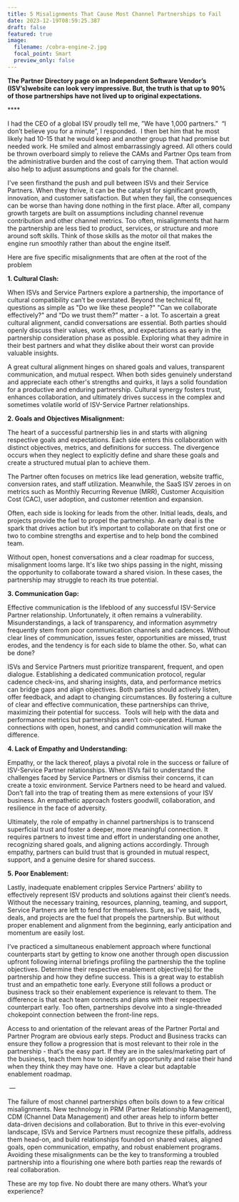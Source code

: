 ```yaml
---
title: 5 Misalignments That Cause Most Channel Partnerships to Fail
date: 2023-12-19T08:59:25.387
draft: false
featured: true
image:
  filename: /cobra-engine-2.jpg
  focal_point: Smart
  preview_only: false
---
```

**The Partner Directory page on an Independent Software Vendor’s (ISV’s)website can look very impressive. But, the truth is that up to 90% of those partnerships have not lived up to original expectations.**  

****  

I had the CEO of a global ISV proudly tell me, ”We have 1,000 partners.”  “I don’t believe you for a minute”, I responded.  I then bet him that he most likely had 10-15 that he would keep and another group that had promise but needed work. He smiled and almost embarrassingly agreed. All others could be thrown overboard simply to relieve the CAMs and Partner Ops team from the administrative burden and the cost of carrying them. That action would also help to adjust assumptions and goals for the channel.      

I've seen firsthand the push and pull between ISVs and their Service Partners. When they thrive, it can be the catalyst for significant growth, innovation, and customer satisfaction. But when they fail, the consequences can be worse than having done nothing in the first place. After all, company growth targets are built on assumptions including channel revenue contribution and other channel metrics. Too often, misalignments that harm the partnership are less tied to product, services, or structure and more around soft skills. Think of those skills as the motor oil that makes the engine run smoothly rather than about the engine itself.  

Here are five specific misalignments that are often at the root of the problem





**1. Cultural Clash:**

When ISVs and Service Partners explore a partnership, the importance of cultural compatibility can’t be overstated. Beyond the technical fit, questions as simple as "Do we like these people?" "Can we collaborate effectively?" and “Do we trust them?” matter - a lot. To ascertain a great cultural alignment, candid conversations are essential. Both parties should openly discuss their values, work ethos, and expectations as early in the partnership consideration phase as possible. Exploring what they admire in their best partners and what they dislike about their worst can provide valuable insights.

A great cultural alignment hinges on shared goals and values, transparent communication, and mutual respect. When both sides genuinely understand and appreciate each other's strengths and quirks, it lays a solid foundation for a productive and enduring partnership. Cultural synergy fosters trust, enhances collaboration, and ultimately drives success in the complex and sometimes volatile world of ISV-Service Partner relationships.





**2. Goals and Objectives Misalignment:**

The heart of a successful partnership lies in and starts with aligning respective goals and expectations. Each side enters this collaboration with distinct objectives, metrics, and definitions for success. The divergence occurs when they neglect to explicitly define and share these goals and create a structured mutual plan to achieve them.

The Partner often focuses on metrics like lead generation, website traffic, conversion rates, and staff utilization. Meanwhile, the SaaS ISV zeroes in on metrics such as Monthly Recurring Revenue (MRR), Customer Acquisition Cost (CAC), user adoption, and customer retention and expansion.

Often, each side is looking for leads from the other. Initial leads, deals, and projects provide the fuel to propel the partnership. An early deal is the spark that drives action but it’s important to collaborate on that first one or two to combine strengths and expertise and to help bond the combined team.    

Without open, honest conversations and a clear roadmap for success, misalignment looms large. It's like two ships passing in the night, missing the opportunity to collaborate toward a shared vision. In these cases, the partnership may struggle to reach its true potential. 





**3. Communication Gap:**

Effective communication is the lifeblood of any successful ISV-Service Partner relationship. Unfortunately, it often remains a vulnerability. Misunderstandings, a lack of transparency, and information asymmetry frequently stem from poor communication channels and cadences. Without clear lines of communication, issues fester, opportunities are missed, trust erodes, and the tendency is for each side to blame the other. So, what can be done? 

ISVs and Service Partners must prioritize transparent, frequent, and open dialogue. Establishing a dedicated communication protocol, regular cadence check-ins, and sharing insights, data, and performance metrics can bridge gaps and align objectives. Both parties should actively listen, offer feedback, and adapt to changing circumstances. By fostering a culture of clear and effective communication, these partnerships can thrive, maximizing their potential for success.  Tools will help with the data and performance metrics but partnerships aren’t coin-operated. Human connections with open, honest, and candid communication will make the difference.  





**4. Lack of Empathy and Understanding:**

Empathy, or the lack thereof, plays a pivotal role in the success or failure of ISV-Service Partner relationships. When ISVs fail to understand the challenges faced by Service Partners or dismiss their concerns, it can create a toxic environment. Service Partners need to be heard and valued. Don’t fall into the trap of treating them as mere extensions of your ISV business. An empathetic approach fosters goodwill, collaboration, and resilience in the face of adversity.

Ultimately, the role of empathy in channel partnerships is to transcend superficial trust and foster a deeper, more meaningful connection. It requires partners to invest time and effort in understanding one another, recognizing shared goals, and aligning actions accordingly. Through empathy, partners can build trust that is grounded in mutual respect, support, and a genuine desire for shared success. 





**5. Poor Enablement:**

Lastly, inadequate enablement cripples Service Partners' ability to effectively represent ISV products and solutions against their client’s needs. Without the necessary training, resources, planning, teaming, and support, Service Partners are left to fend for themselves. Sure, as I’ve said, leads, deals, and projects are the fuel that propels the partnership. But without proper enablement and alignment from the beginning, early anticipation and momentum are easily lost. 

I’ve practiced a simultaneous enablement approach where functional counterparts start by getting to know one another through open discussion upfront following internal briefings profiling the partnership the the topline objectives. Determine their respective enablement objective(s) for the partnership and how they define success. This is a great way to establish trust and an empathetic tone early. Everyone still follows a product or business track so their enablement experience is relevant to them. The difference is that each team connects and plans with their respective counterpart early. Too often, partnerships devolve into a single-threaded chokepoint connection between the front-line reps. 

Access to and orientation of the relevant areas of the Partner Portal and Partner Program are obvious early steps. Product and Business tracks can ensure they follow a progression that is most relevant to their role in the partnership - that’s the easy part. If they are in the sales/marketing part of the business, teach them how to identify an opportunity and raise their hand when they think they may have one.  Have a clear but adaptable enablement roadmap.   

 —





The failure of most channel partnerships often boils down to a few critical misalignments. New technology in PRM (Partner Relationship Management), CDM (Channel Data Management) and other areas help to inform better data-driven decisions and collaboration. But to thrive in this ever-evolving landscape, ISVs and Service Partners must recognize these pitfalls, address them head-on, and build relationships founded on shared values, aligned goals, open communication, empathy, and robust enablement programs. Avoiding these misalignments can be the key to transforming a troubled partnership into a flourishing one where both parties reap the rewards of real collaboration.

These are my top five. No doubt there are many others. What’s your experience? 
